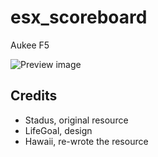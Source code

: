 # esx_scoreboard

Aukee F5

![Preview image](https://i.imgur.com/MzUKVec.png)

## Credits

- Stadus, original resource
- LifeGoal, design
- Hawaii, re-wrote the resource

